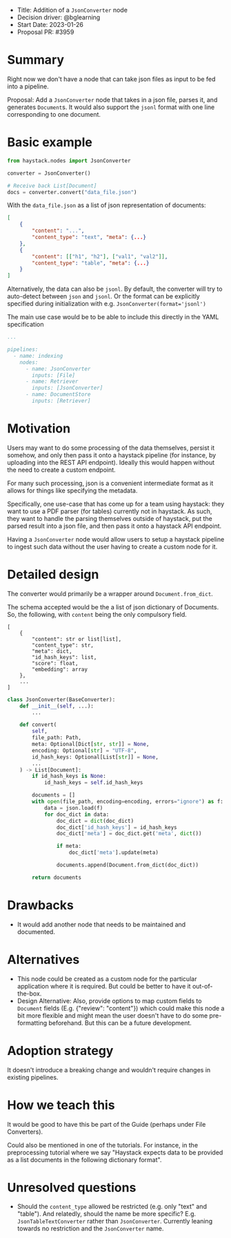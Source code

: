 - Title: Addition of a `JsonConverter` node
- Decision driver: @bglearning
- Start Date: 2023-01-26
- Proposal PR: #3959

# Summary

Right now we don't have a node that can take json files as input to be fed into a pipeline.

Proposal: Add a `JsonConverter` node that takes in a json file, parses it, and generates `Document`s.
It would also support the `jsonl` format with one line corresponding to one document.

# Basic example

```python
from haystack.nodes import JsonConverter

converter = JsonConverter()

# Receive back List[Document]
docs = converter.convert("data_file.json")
```

With the `data_file.json` as a list of json representation of documents:

```json
[
    {
        "content": "...",
        "content_type": "text", "meta": {...}
    },
    {
        "content": [["h1", "h2"], ["val1", "val2"]],
        "content_type": "table", "meta": {...}
    }
]
```

Alternatively, the data can also be `jsonl`.
By default, the converter will try to auto-detect between `json` and `jsonl`.
Or the format can be explicitly specified during initialization with e.g. `JsonConverter(format='jsonl')`

The main use case would be to be able to include this directly in the YAML specification

```yaml
...

pipelines:
  - name: indexing
    nodes:
      - name: JsonConverter
        inputs: [File]
      - name: Retriever
        inputs: [JsonConverter]
      - name: DocumentStore
        inputs: [Retriever]
```

# Motivation

Users may want to do some processing of the data themselves, persist it somehow, and only then pass it onto a haystack pipeline (for instance, by uploading into the REST API endpoint). Ideally this would happen without the need to create a custom endpoint.

For many such processing, json is a convenient intermediate format as it allows for things like specifying the metadata.

Specifically, one use-case that has come up for a team using haystack: they want to use a PDF parser (for tables) currently not in haystack. As such, they want to handle the parsing themselves outside of haystack, put the parsed result into a json file, and then pass it onto a haystack API endpoint.

Having a `JsonConverter` node would allow users to setup a haystack pipeline to ingest such data without the user having to create a custom node for it.

# Detailed design

The converter would primarily be a wrapper around `Document.from_dict`.

The schema accepted would be the a list of json dictionary of Documents.
So, the following, with `content` being the only compulsory field.

```
[
    {
        "content": str or list[list],
        "content_type": str,
        "meta": dict,
        "id_hash_keys": list,
        "score": float,
        "embedding": array
    },
    ...
]
```

```python
class JsonConverter(BaseConverter):
    def __init__(self, ...):
        ...

    def convert(
        self,
        file_path: Path,
        meta: Optional[Dict[str, str]] = None,
        encoding: Optional[str] = "UTF-8",
        id_hash_keys: Optional[List[str]] = None,
        ...
    ) -> List[Document]:
        if id_hash_keys is None:
            id_hash_keys = self.id_hash_keys

        documents = []
        with open(file_path, encoding=encoding, errors="ignore") as f:
            data = json.load(f)
            for doc_dict in data:
                doc_dict = dict(doc_dict)
                doc_dict['id_hash_keys'] = id_hash_keys
                doc_dict['meta'] = doc_dict.get('meta', dict())

                if meta:
                    doc_dict['meta'].update(meta)

                documents.append(Document.from_dict(doc_dict))

        return documents
```

# Drawbacks

- It would add another node that needs to be maintained and documented.

# Alternatives

- This node could be created as a custom node for the particular application where it is required. But could be better to have it out-of-the-box.
- Design Alternative: Also, provide options to map custom fields to `Document` fields (E.g. {"review": "content"}) which could make this node a bit more flexible and might mean the user doesn't have to do some pre-formatting beforehand. But this can be a future development.

# Adoption strategy

It doesn't introduce a breaking change and wouldn't require changes in existing pipelines.

# How we teach this

It would be good to have this be part of the Guide (perhaps under File Converters).

Could also be mentioned in one of the tutorials. For instance, in the preprocessing tutorial where we say "Haystack expects data to be provided as a list documents in the following dictionary format".

# Unresolved questions

- Should the `content_type` allowed be restricted (e.g. only "text" and "table"). And relatedly, should the name be more specific? E.g. `JsonTableTextConverter` rather than `JsonConverter`. Currently leaning towards no restriction and the `JsonConverter` name.
